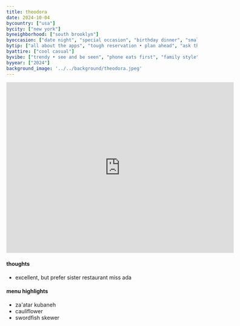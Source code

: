 ```yaml
---
title: theodora
date: 2024-10-04
bycountry: ["usa"]
bycity: ["new york"]
byneighborhood: ["south brooklyn"]
byoccasion: ["date night", "special occasion", "birthday dinner", "small group"]
bytip: ["all about the apps", "tough reservation • plan ahead", "ask the somm", "flames cocktails"]
byattire: ["cool casual"]
byvibe: ["trendy • see and be seen", "phone eats first", "family style", "clean • modern"]
byyear: ["2024"]
background_image: '../../background/theodora.jpeg'
---
```


<iframe src="https://www.google.com/maps/embed?pb=!1m18!1m12!1m3!1d3025.45130663729!2d-73.97568332328815!3d40.68605717139762!2m3!1f0!2f0!3f0!3m2!1i1024!2i768!4f13.1!3m3!1m2!1s0x89c25b908dbb2727%3A0x8810ee4e72002ab6!2sTheodora!5e0!3m2!1sen!2sus!4v1732386782862!5m2!1sen!2sus" width="600" height="450" style="border:0;" allowfullscreen="" loading="lazy" referrerpolicy="no-referrer-when-downgrade"></iframe>

#### thoughts
* excellent, but prefer sister restaurant miss ada

#### menu highlights
* za'atar kubaneh
* cauliflower
* swordfish skewer
